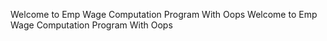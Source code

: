Welcome to Emp Wage Computation Program With Oops
Welcome to Emp Wage Computation Program With Oops
